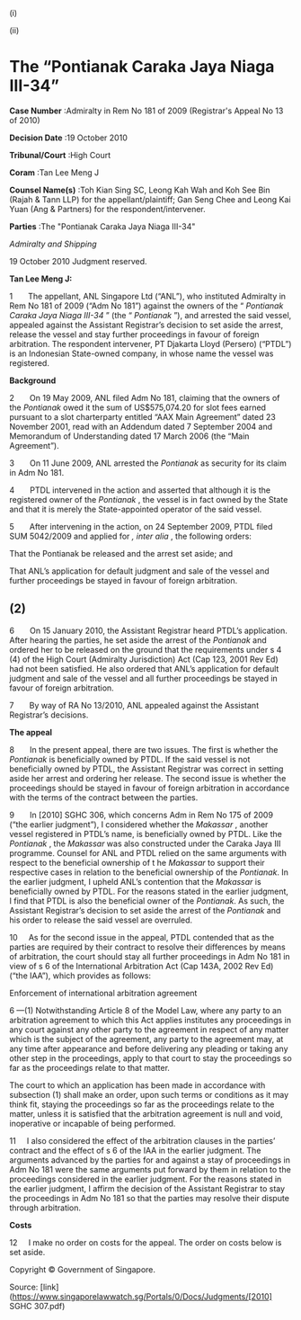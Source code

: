  (i) 

 (ii) 

# The “Pontianak Caraka Jaya Niaga III-34” 



**Case Number** :Admiralty in Rem No 181 of 2009 (Registrar's Appeal No 13 of 2010) 

**Decision Date** :19 October 2010 

**Tribunal/Court** :High Court 

**Coram** :Tan Lee Meng J 

**Counsel Name(s)** :Toh Kian Sing SC, Leong Kah Wah and Koh See Bin (Rajah & Tann LLP) for the appellant/plaintiff; Gan Seng Chee and Leong Kai Yuan (Ang & Partners) for the respondent/intervener. 

**Parties** :The "Pontianak Caraka Jaya Niaga III-34" 

_Admiralty and Shipping_ 

19 October 2010 Judgment reserved. 

**Tan Lee Meng J:** 

1       The appellant, ANL Singapore Ltd (“ANL”), who instituted Admiralty in Rem No 181 of 2009 (“Adm No 181”) against the owners of the “ _Pontianak Caraka Jaya Niaga III-34_ ” (the “ _Pontianak_ ”), and arrested the said vessel, appealed against the Assistant Registrar’s decision to set aside the arrest, release the vessel and stay further proceedings in favour of foreign arbitration. The respondent intervener, PT Djakarta Lloyd (Persero) (“PTDL”) is an Indonesian State-owned company, in whose name the vessel was registered. 

**Background** 

2       On 19 May 2009, ANL filed Adm No 181, claiming that the owners of the _Pontianak_ owed it the sum of US$575,074.20 for slot fees earned pursuant to a slot charterparty entitled “AAX Main Agreement” dated 23 November 2001, read with an Addendum dated 7 September 2004 and Memorandum of Understanding dated 17 March 2006 (the “Main Agreement”). 

3       On 11 June 2009, ANL arrested the _Pontianak_ as security for its claim in Adm No 181. 

4       PTDL intervened in the action and asserted that although it is the registered owner of the _Pontianak_ , the vessel is in fact owned by the State and that it is merely the State-appointed operator of the said vessel. 

5       After intervening in the action, on 24 September 2009, PTDL filed SUM 5042/2009 and applied for _, inter alia_ , the following orders: 

 That the Pontianak be released and the arrest set aside; and 

 That ANL’s application for default judgment and sale of the vessel and further proceedings be stayed in favour of foreign arbitration. 


## (2) 

6       On 15 January 2010, the Assistant Registrar heard PTDL’s application. After hearing the parties, he set aside the arrest of the _Pontianak_ and ordered her to be released on the ground that the requirements under s 4 (4) of the High Court (Admiralty Jurisdiction) Act (Cap 123, 2001 Rev Ed) had not been satisfied. He also ordered that ANL’s application for default judgment and sale of the vessel and all further proceedings be stayed in favour of foreign arbitration. 

7       By way of RA No 13/2010, ANL appealed against the Assistant Registrar’s decisions. 

**The appeal** 

8       In the present appeal, there are two issues. The first is whether the _Pontianak_ is beneficially owned by PTDL. If the said vessel is not beneficially owned by PTDL, the Assistant Registrar was correct in setting aside her arrest and ordering her release. The second issue is whether the proceedings should be stayed in favour of foreign arbitration in accordance with the terms of the contract between the parties. 

9       In <span class="citation">[2010] SGHC 306</span>, which concerns Adm in Rem No 175 of 2009 (“the earlier judgment”), I considered whether the _Makassar_ , another vessel registered in PTDL’s name, is beneficially owned by PTDL. Like the _Pontianak_ , the _Makassar_ was also constructed under the Caraka Jaya III programme. Counsel for ANL and PTDL relied on the same arguments with respect to the beneficial ownership of t he _Makassar_ to support their respective cases in relation to the beneficial ownership of the _Pontianak_. In the earlier judgment, I upheld ANL’s contention that the _Makassar_ is beneficially owned by PTDL. For the reasons stated in the earlier judgment, I find that PTDL is also the beneficial owner of the _Pontianak_. As such, the Assistant Registrar’s decision to set aside the arrest of the _Pontianak_ and his order to release the said vessel are overruled. 

10     As for the second issue in the appeal, PTDL contended that as the parties are required by their contract to resolve their differences by means of arbitration, the court should stay all further proceedings in Adm No 181 in view of s 6 of the International Arbitration Act (Cap 143A, 2002 Rev Ed) (“the IAA”), which provides as follows: 

 Enforcement of international arbitration agreement 

 6 —(1) Notwithstanding Article 8 of the Model Law, where any party to an arbitration agreement to which this Act applies institutes any proceedings in any court against any other party to the agreement in respect of any matter which is the subject of the agreement, any party to the agreement may, at any time after appearance and before delivering any pleading or taking any other step in the proceedings, apply to that court to stay the proceedings so far as the proceedings relate to that matter. 

 The court to which an application has been made in accordance with subsection (1) shall make an order, upon such terms or conditions as it may think fit, staying the proceedings so far as the proceedings relate to the matter, unless it is satisfied that the arbitration agreement is null and void, inoperative or incapable of being performed. 

11     I also considered the effect of the arbitration clauses in the parties’ contract and the effect of s 6 of the IAA in the earlier judgment. The arguments advanced by the parties for and against a stay of proceedings in Adm No 181 were the same arguments put forward by them in relation to the proceedings considered in the earlier judgment. For the reasons stated in the earlier judgment, I affirm the decision of the Assistant Registrar to stay the proceedings in Adm No 181 so that the parties may resolve their dispute through arbitration. 


**Costs** 

12     I make no order on costs for the appeal. The order on costs below is set aside. 

 Copyright © Government of Singapore. 


Source: [link](https://www.singaporelawwatch.sg/Portals/0/Docs/Judgments/[2010] SGHC 307.pdf)
